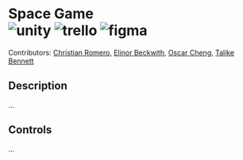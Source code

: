 # Space Game <br/> ![unity](https://img.shields.io/badge/Unity-100000?style=for-the-badge&logo=unity&logoColor=white) ![trello](https://img.shields.io/badge/Trello-0052CC?style=for-the-badge&logo=trello&logoColor=white) ![figma](https://img.shields.io/badge/Figma-F24E1E?style=for-the-badge&logo=figma&logoColor=white)

Contributors: [Christian Romero](https://github.com/Adracent), [Elinor Beckwith](https://github.com/aPixelPerfectionist), [Oscar Cheng](https://github.com/OscarC1337), [Talike Bennett](https://github.com/tahbee03)

## Description
...

## Controls
...